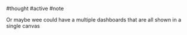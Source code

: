 #thought #active #note 

Or maybe wee could have a multiple dashboards that are all shown in a single canvas
